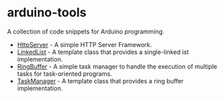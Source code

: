 # arduino-tools
A collection of code snippets for Arduino programming.

- [HttpServer](HttpServer) - A simple HTTP Server Framework.
- [LinkedList](LinkedList) - A template class that provides a single-linked ist implementation.
- [RingBuffer](RingBuffer) - A simple task manager to handle the execution of multiple tasks for task-oriented programs.
- [TaskManager](TaskManager) - A template class that provides a ring buffer implementation.
